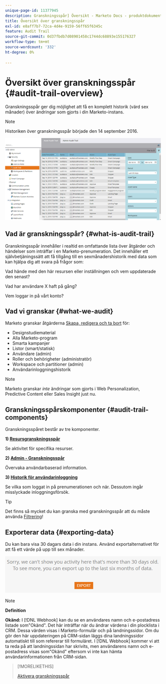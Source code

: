 ```yaml
---
unique-page-id: 11377945
description: Granskningsspår] Översikt - Marketo Docs - produktdokumentation
title: Översikt över granskningsspår
exl-id: e8aff7b7-72ca-4d4e-9159-56ff65f6345c
feature: Audit Trail
source-git-commit: 0d37fbdb7d08901458c1744dc68893e155176327
workflow-type: tm+mt
source-wordcount: '332'
ht-degree: 0%

---
```


# Översikt över granskningsspår {#audit-trail-overview}

Granskningsspår ger dig möjlighet att få en komplett historik (värd sex månader) över ändringar som gjorts i din Marketo-instans.

>[!NOTE]
>
>Historiken över granskningsspår började den 14 september 2016.

![](assets/audit-trail-overview-1.png)

## Vad är granskningsspår? {#what-is-audit-trail}

Granskningsspår innehåller i realtid en omfattande lista över åtgärder och händelser som inträffar i en Marketo-prenumeration. Det innehåller ett självbetjäningssätt att få tillgång till en sexmånadershistorik med data som kan hjälpa dig att svara på frågor som:

Vad hände med den här resursen eller inställningen och vem uppdaterade den senast?

Vad har användare X haft på gång?

Vem loggar in på vårt konto?

## Vad vi granskar {#what-we-audit}

Marketo granskar åtgärderna [Skapa, redigera och ta bort](/help/marketo/product-docs/administration/audit-trail/change-details-in-audit-trail.md) för:

* Designstudiematerial
* Alla Marketo-program
* Smarta kampanjer
* Listor (smart/statisk)
* Användare (admin)
* Roller och behörigheter (administratör)
* Workspace och partitioner (admin)
* Användarinloggningshistorik

>[!NOTE]
>
>Marketo granskar _inte_ ändringar som gjorts i Web Personalization, Predictive Content eller Sales Insight just nu.

## Granskningsspårskomponenter {#audit-trail-components}

Granskningsspåret består av tre komponenter.

**1) [Resursgranskningsspår](/help/marketo/product-docs/administration/audit-trail/change-details-in-audit-trail.md#asset-audit-trail)**

Se aktivitet för specifika resurser.

**2) [Admin - Granskningsspår](/help/marketo/product-docs/administration/audit-trail/change-details-in-audit-trail.md#admin-audit-trail)**

Övervaka användarbaserad information.

**3) [Historik för användarinloggning](/help/marketo/product-docs/administration/audit-trail/user-login-history.md)**

Se vilka som loggat in på prenumerationen och när. Dessutom ingår misslyckade inloggningsförsök.

>[!TIP]
>
>Det finns så mycket du kan granska med granskningsspår att du måste använda [Filtrering](/help/marketo/product-docs/administration/audit-trail/filtering-in-audit-trail.md)!

## Exporterar data {#exporting-data}

Du kan bara visa 30 dagars data i din instans. Använd exportalternativet för att få ett värde på upp till sex månader.

![](assets/two.png)

>[!NOTE]
>
>**Definition**
>
>**Okänd:** I [!DNL Webhook] kan du se en användares namn och e-postadress listade som&quot;Okänd&quot;. Det här inträffar när du ändrar värdena i din plocklista i CRM. Dessa värden visas i Marketo-formulär och på landningssidor. Om du gör den här uppdateringen på CRM-sidan läggs dina landningssidor automatiskt till som refererar till formuläret. I [!DNL Webhook] kommer vi att ta reda på att landningssidan har skrivits, men användarens namn och e-postadress visas som&quot;Okänd&quot; eftersom vi inte kan hämta användarinformationen från CRM-sidan.

>[!MORELIKETHIS]
>
>[Aktivera granskningsspår](/help/marketo/product-docs/administration/audit-trail/enable-audit-trail.md)
